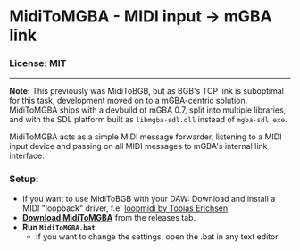 # MidiToMGBA - MIDI input -> mGBA link

### License: MIT

----

**Note:** This previously was MidiToBGB, but as BGB's TCP link is suboptimal for this task, development moved on to a mGBA-centric solution.  
MidiToMGBA ships with a devbuild of mGBA 0.7, split into multiple libraries, and with the SDL platform built as `libmgba-sdl.dll` instead of `mgba-sdl.exe`.

MidiToMGBA acts as a simple MIDI message forwarder, listening to a MIDI input device and passing on all MIDI messages to mGBA's internal link interface.

### Setup:
- If you want to use MidiToBGB with your DAW: Download and install a MIDI "loopback" driver, f.e. [loopmidi by Tobias Erichsen](http://www.tobias-erichsen.de/software/loopmidi.html)
- [**Download MidiToMGBA**](https://github.com/0x0ade/MidiToMGBA/releases) from the releases tab.
- **Run `MidiToMGBA.bat`**
    - If you want to change the settings, open the .bat in any text editor.
